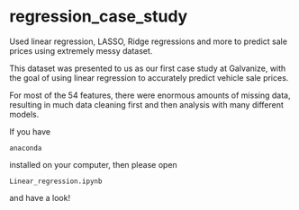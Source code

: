 # regression_case_study
Used linear regression, LASSO, Ridge regressions and more to predict sale prices using extremely messy dataset.

This dataset was presented to us as our first case study at Galvanize, with the goal of using linear regression 
to accurately predict vehicle sale prices.

For most of the 54 features, there were enormous amounts of missing data, resulting in much data cleaning first
and then analysis with many different models. 

If you have <pre><code>anaconda</code></pre> installed on your computer, then please open 
<pre><code>Linear_regression.ipynb</code></pre> and have a look!
